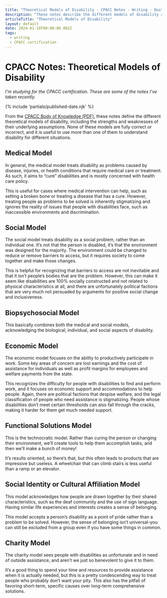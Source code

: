 ```yaml
---
title: "Theoretical Models of Disability - CPACC Notes - Writing - Dustin Whisman"
description: "These notes describe the different models of disability at a high level, including their strengths and weaknesses."
articleTitle: "Theoretical Models of Disability"
layout: default
date: 2024-01-10T00:00:00.002Z
tags:
  - writing
  - CPACC certification
---
```


# CPACC Notes: Theoretical Models of Disability

_I'm studying for the CPACC certification. These are some of the notes I've taken recently._

{% include 'partials/published-date.njk' %}

From the [CPACC Body of Knowledge (PDF)](https://www.accessibilityassociation.org/resource/IAAP_CPACC_BOK_March2020), these notes define the different theoretical models of disability, including the strengths and weaknesses of their underlying assumptions. None of these models are fully correct or incorrect, and it is useful to use more than one of them to understand disability for different situations.

## Medical Model

In general, the medical model treats disability as problems caused by disease, injuries, or health conditions that require medical care or treatment. As such, it aims to “cure” disabilities and is mostly concerned with health care policy.

This is useful for cases where medical intervention can help, such as setting a broken bone or treating a disease that has a cure. However, treating people as problems to be solved is inherently stigmatizing and ignores the reality of issues that people with disabilities face, such as inaccessible environments and discrimination.

## Social Model

The social model treats disability as a social problem, rather than an individual one. It’s not that the person is disabled, it’s that the environment was designed for the majority. The environment could be changed to reduce or remove barriers to access, but it requires society to come together and make those changes.

This is helpful for recognizing that barriers to access are not inevitable and that it isn’t people’s bodies that are the problem. However, this can make it seem like disabilities are 100% socially constructed and not related to physical characteristics at all, and there are unfortunately political factions that are very much not persuaded by arguments for positive social change and inclusiveness.

## Biopsychosocial Model

This basically combines both the medical and social models, acknowledging the biological, individual, and social aspects of disability.

## Economic Model

The economic model focuses on the ability to productively participate in work. Some key areas of concern are lost earnings and the cost of assistance for individuals as well as profit margins for employees and welfare payments from the state.

This recognizes the difficulty for people with disabilities to find and perform work, and it focuses on economic support and accommodations to help people. Again, there are political factions that despise welfare, and the legal classification of people who need assistance is stigmatizing. People whose disabilities don’t meet certain thresholds can also fall through the cracks, making it harder for them get much needed support.

## Functional Solutions Model

This is the technocratic model. Rather than curing the person or changing their environment, we’ll create tools to help them accomplish tasks, and then we’ll make a bunch of money!

It’s results oriented, so there’s that, but this often leads to products that are impressive but useless. A wheelchair that can climb stairs is less useful than a ramp or an elevator.

## Social Identity or Cultural Affiliation Model

This model acknowledges how people are drawn together by their shared characteristics, such as the deaf community and the use of sign language. Having similar life experiences and interests creates a sense of belonging.

This model accepts a person’s disability as a point of pride rather than a problem to be solved. However, the sense of belonging isn’t universal–you can still be excluded from a group even if you have some things in common.

## Charity Model

The charity model sees people with disabilities as unfortunate and in need of outside assistance, and aren’t we just so benevolent to give it to them.

It’s a good thing to spend your time and resources to provide assistance when it is actually needed, but this is a pretty condescending way to treat people who probably don’t want your pity. This also has the pitfall of favoring short-term, specific causes over long-term comprehensive solutions.
